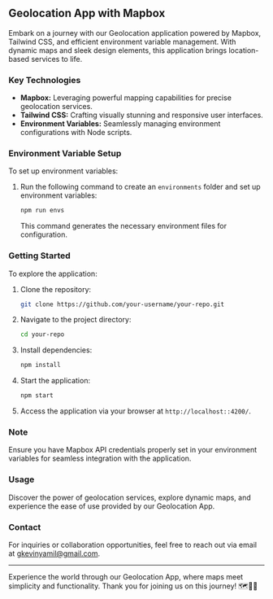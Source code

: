 ## Geolocation App with Mapbox

Embark on a journey with our Geolocation application powered by Mapbox, Tailwind CSS, and efficient environment variable management. With dynamic maps and sleek design elements, this application brings location-based services to life.

### Key Technologies

- **Mapbox:** Leveraging powerful mapping capabilities for precise geolocation services.
- **Tailwind CSS:** Crafting visually stunning and responsive user interfaces.
- **Environment Variables:** Seamlessly managing environment configurations with Node scripts.
  
### Environment Variable Setup

To set up environment variables:

1. Run the following command to create an `environments` folder and set up environment variables:

   ```bash
   npm run envs
   ```

   This command generates the necessary environment files for configuration.

### Getting Started

To explore the application:

1. Clone the repository:

   ```bash
   git clone https://github.com/your-username/your-repo.git
   ```

2. Navigate to the project directory:

   ```bash
   cd your-repo
   ```

3. Install dependencies:

   ```bash
   npm install
   ```

4. Start the application:

   ```bash
   npm start
   ```

5. Access the application via your browser at `http://localhost::4200/`.

### Note

Ensure you have Mapbox API credentials properly set in your environment variables for seamless integration with the application.

### Usage

Discover the power of geolocation services, explore dynamic maps, and experience the ease of use provided by our Geolocation App.

### Contact

For inquiries or collaboration opportunities, feel free to reach out via email at [gkevinyamil@gmail.com](mailto:gkevinyamil@gmail.com).

---

Experience the world through our Geolocation App, where maps meet simplicity and functionality. Thank you for joining us on this journey! 🗺️📍✨
